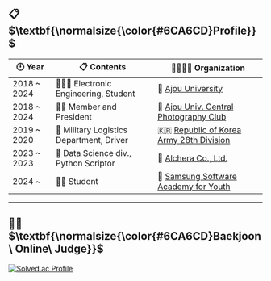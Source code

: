 <h2 align="left"> 📋 $\textbf{\normalsize{\color{#6CA6CD}Profile}}$ </h2>

| 🕛 **Year**    | 📋 **Contents**                                  | 👨‍👩‍👦‍👦 **Organization**                                                                 |
| ------------- | ------------------------------------------------ | ---------------------------------------------------------------------------------------- |
| 2018 ~ 2024   | 👨🏻‍🎓 Electronic Engineering, Student             | 🏫 [Ajou University](https://www.ajou.ac.kr/kr/index.do)                                 |
| 2018 ~ 2024   | 🙎‍♂️ Member and President                        | 📸 [Ajou Univ. Central Photography Club](https://www.instagram.com/asa_ajou/)            |
| 2019 ~ 2020   | 🚛 Military Logistics Department, Driver          | 🇰🇷 [Republic of Korea Army 28th Division](https://ko.wikipedia.org/wiki/%EC%A0%9C28%EB%B3%B4%EB%B3%91%EC%82%AC%EB%8B%A8_(%EB%8C%80%ED%95%9C%EB%AF%BC%EA%B5%AD)) |
| 2023 ~ 2023   | 💼 Data Science div., Python Scriptor             | 🏢 [Alchera Co., Ltd.](https://alchera.ai/)                                              |
| 2024 ~        | 👨‍💻 Student                                      | 🏢 [Samsung Software Academy for Youth](https://www.ssafy.com/)                          |

---

<h2 align="left"> 👨‍💻 $\textbf{\normalsize{\color{#6CA6CD}Baekjoon\ Online\ Judge}}$ </h2>


  [![Solved.ac Profile](http://mazassumnida.wtf/api/v2/generate_badge?boj=elic121)](https://solved.ac/elic121/)
